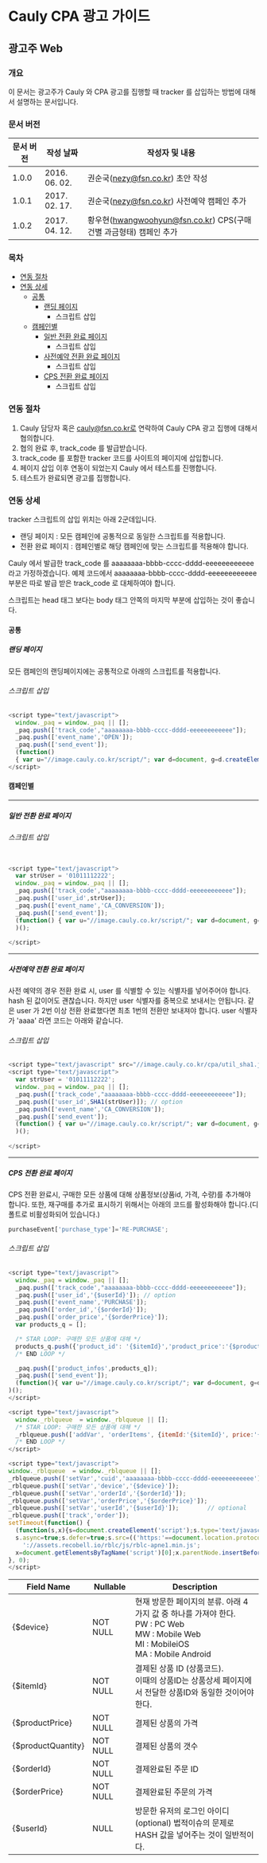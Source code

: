 Cauly CPA 광고 가이드
=========================
광고주 Web
--------------------------
### 개요
이 문서는 광고주가 Cauly 와 CPA 광고를 집행할 때 tracker 를 삽입하는 방법에 대해서 설명하는 문서입니다.

### 문서 버전 
| 문서 버전 | 작성 날짜 | 작성자 및 내용|
 --- | --- | --- 
| 1.0.0 | 2016. 06. 02. | 권순국(nezy@fsn.co.kr) 초안 작성|
| 1.0.1 | 2017. 02. 17. | 권순국(nezy@fsn.co.kr) 사전예약 캠페인 추가|
| 1.0.2 | 2017. 04. 12. | 황우현(hwangwoohyun@fsn.co.kr) CPS(구매건별 과금형태) 캠페인 추가|



### 목차
- [연동 절차](#연동-절차)
- [연동 상세](#연동-상세)
	- [공통](#공통)		
      - [랜딩 페이지](#랜딩-페이지)
        - 스크립트 삽입
  - [캠페인별](#캠페인별)   
      - [일반 전환 완료 페이지](#일반-전환-완료-페이지)   
        - 스크립트 삽입   
      - [사전예약 전환 완료 페이지](#사전예약-전환-완료-페이지)   
        - 스크립트 삽입   
      - [CPS 전환 완료 페이지](#CPS-전환-완료-페이지)   
        - 스크립트 삽입   

### 연동 절차
1. Cauly 담당자 혹은 cauly@fsn.co.kr로 연락하여 Cauly CPA 광고 집행에 대해서 협의합니다.
1. 협의 완료 후, track_code 를 발급받습니다.
1. track_code 를 포함한 tracker 코드를 사이트의 페이지에 삽입합니다.
1. 페이지 삽입 이후 연동이 되었는지 Cauly 에서 테스트를 진행합니다.
1. 테스트가 완료되면 광고를 집행합니다.


### 연동 상세
tracker 스크립트의 삽입 위치는 아래 2군데입니다.
- 랜딩 페이지 : 모든 캠페인에 공통적으로 동일한 스크립트를 적용합니다.
- 전환 완료 페이지 : 캠페인별로 해당 캠페인에 맞는 스크립트를 적용해야 합니다.

Cauly 에서 발급한 track_code 를 aaaaaaaa-bbbb-cccc-dddd-eeeeeeeeeeee 라고 가정하겠습니다.
예제 코드에서 aaaaaaaa-bbbb-cccc-dddd-eeeeeeeeeeee 부분은 따로 발급 받은 track_code 로 대체하여야 합니다.

스크립트는 head 태그 보다는 body 태그 안쪽의 마지막 부분에 삽입하는 것이 좋습니다.

#### 공통
##### 랜딩 페이지
모든 캠페인의 랜딩페이지에는 공통적으로 아래의 스크립트를 적용합니다.
###### 스크립트 삽입
```javascript
<script type="text/javascript">
  window._paq = window._paq || [];
  _paq.push(['track_code',"aaaaaaaa-bbbb-cccc-dddd-eeeeeeeeeeee"]);
  _paq.push(['event_name','OPEN']);
  _paq.push(['send_event']);
  (function()
  { var u="//image.cauly.co.kr/script/"; var d=document, g=d.createElement('script'), s=d.getElementsByTagName('script')[0]; g.type='text/javascript'; g.async=true; g.defer=true; g.src=u+'caulytracker_async.js'; s.parentNode.insertBefore(g,s); })();
</script>
```

#### 캠페인별
- - -
##### 일반 전환 완료 페이지
###### 스크립트 삽입
```javascript

<script type="text/javascript">
  var strUser = '01011112222';      
  window._paq = window._paq || [];
  _paq.push(['track_code',"aaaaaaaa-bbbb-cccc-dddd-eeeeeeeeeeee"]);
  _paq.push(['user_id',strUser]); 
  _paq.push(['event_name','CA_CONVERSION']);
  _paq.push(['send_event']);
  (function() { var u="//image.cauly.co.kr/script/"; var d=document, g=d.createElement('script'), s=d.getElementsByTagName('script')[0]; g.type='text/javascript'; g.async=true; g.defer=true; g.src=u+'caulytracker_async.js'; s.parentNode.insertBefore(g,s); }
  )();
        
</script>
```
- - -
##### 사전예약 전환 완료 페이지
사전 예약의 경우 전환 완료 시, user 를 식별할 수 있는 식별자를 넣어주어야 합니다. hash 된 값이어도 괜찮습니다. 하지만 user 식별자를 중복으로 보내서는 안됩니다. 같은 user 가 2번 이상 전환 완료했다면 최초 1번의 전환만 보내져야 합니다.
user 식별자가 'aaaa' 라면 코드는 아래와 같습니다.
###### 스크립트 삽입
```javascript
<script type="text/javascript" src="//image.cauly.co.kr/cpa/util_sha1.js" ></script>
<script type="text/javascript">
  var strUser = '01011112222';      
  window._paq = window._paq || [];
  _paq.push(['track_code',"aaaaaaaa-bbbb-cccc-dddd-eeeeeeeeeeee"]);
  _paq.push(['user_id',SHA1(strUser)]); // option
  _paq.push(['event_name','CA_CONVERSION']);
  _paq.push(['send_event']);
  (function() { var u="//image.cauly.co.kr/script/"; var d=document, g=d.createElement('script'), s=d.getElementsByTagName('script')[0]; g.type='text/javascript'; g.async=true; g.defer=true; g.src=u+'caulytracker_async.js'; s.parentNode.insertBefore(g,s); }
  )();
        
</script>
```
- - -
##### CPS 전환 완료 페이지
CPS 전환 완료시, 구매한 모든 상품에 대해 상품정보(상품id, 가격, 수량)를 추가해야 합니다.
또한, 재구매를 추가로 표시하기 위해서는 아래의 코드를 활성화해야 합니다.(디폴트로 비활성화되어 있습니다.)
```javascript
purchaseEvent['purchase_type']='RE-PURCHASE';
```
###### 스크립트 삽입
```javascript
<script type="text/javascript">
  window._paq = window._paq || [];
  _paq.push(['track_code',"aaaaaaaa-bbbb-cccc-dddd-eeeeeeeeeeee"]);
  _paq.push(['user_id','{$userId}']); // option
  _paq.push(['event_name','PURCHASE']);
  _paq.push(['order_id','{$orderId}']);
  _paq.push(['order_price','{$orderPrice}']);
  var products_q = [];

  /* STAR LOOP: 구매한 모든 상품에 대해 */
  products_q.push({'product_id': '{$itemId}','product_price':'{$productPrice}','product_quantity':'{$productQuantity}'});
  /* END LOOP */

  _paq.push(['product_infos',products_q]);
  _paq.push(['send_event']);    
  (function(){ var u="//image.cauly.co.kr/script/"; var d=document, g=d.createElement('script'), s=d.getElementsByTagName('script')[0]; g.type='text/javascript'; g.async=true; g.defer=true; g.src=u+'caulytracker_async.js'; s.parentNode.insertBefore(g,s); }
)();
</script>

<script type="text/javascript">
  window._rblqueue  = window._rblqueue || [];
  /* STAR LOOP: 구매한 모든 상품에 대해 */
  _rblqueue.push(['addVar', 'orderItems', {itemId:'{$itemId}', price:'{$productPrice}', quantity:'{$productQuantity}'}]);
  /* END LOOP */
</script>

<script type="text/javascript">
window._rblqueue  = window._rblqueue || [];
_rblqueue.push(['setVar','cuid','aaaaaaaa-bbbb-cccc-dddd-eeeeeeeeeeee']);
_rblqueue.push(['setVar','device','{$device}']);
_rblqueue.push(['setVar','orderId','{$orderId}']);
_rblqueue.push(['setVar','orderPrice','{$orderPrice}']);
_rblqueue.push(['setVar','userId','{$userId}']);		// optional
_rblqueue.push(['track','order']);
setTimeout(function() {
  (function(s,x){s=document.createElement('script');s.type='text/javascript';
  s.async=true;s.defer=true;s.src=(('https:'==document.location.protocol)?'https':'http')+
    '://assets.recobell.io/rblc/js/rblc-apne1.min.js';
  x=document.getElementsByTagName('script')[0];x.parentNode.insertBefore(s, x);})();
}, 0);
</script>
```

| Field Name | Nullable | Description | 
| ---------- | -------- | ----------- |
| {$device} | NOT NULL | 현재 방문한 페이지의 분류. 아래 4가지 값 중 하나를 가져야 한다.<br/>PW : PC Web<br/> MW : Mobile Web<br/> MI : MobileiOS<br/> MA : Mobile Android |
| {$itemId} | NOT NULL | 결제된 상품 ID (상품코드). <br/>이때의 상품ID는 상품상세 페이지에서 전달한 상품ID와 동일한 것이어야 한다. |
| {$productPrice} | NOT NULL | 결제된 상품의 가격 |
| {$productQuantity} | NOT NULL | 결제된 상품의 갯수 |
| {$orderId} | NOT NULL | 결제완료된 주문 ID |
| {$orderPrice} | NOT NULL | 결제완료된 주문의 가격 |
| {$userId} | NULL | 방문한 유저의 로그인 아이디 (optional) 법적이슈의 문제로<br/> HASH 값을 넣어주는 것이 일반적이다. |
